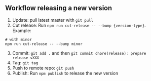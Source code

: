 ## Workflow releasing a new version

1. Update: pull latest master with `git pull`
2. Cut release: Run `npm run cut-release -- --bump {version-type}`. Example:

  ```shell
  # with minor
  npm run cut-release -- --bump minor
  ```
3. Commit: `git add .` and then `git commit chore(release): prepare release vXXX`
4. Tag: `git tag`
5. Push to remote repo: `git push`
6. Publish: Run `npm publish` to release the new version
